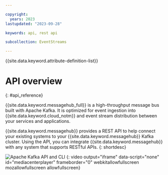 ```yaml
---

copyright:
  years: 2023
lastupdated: "2023-09-28"

keywords: api, rest api

subcollection: EventStreams

---
```


{{site.data.keyword.attribute-definition-list}}

# API overview
{: #api_reference}

{{site.data.keyword.messagehub_full}} is a high-throughput message bus built with Apache Kafka. It is optimized for event ingestion into {{site.data.keyword.cloud_notm}} 
and event stream distribution between your services and applications.

{{site.data.keyword.messagehub}} provides a REST API to help connect your existing systems to your {{site.data.keyword.messagehub}} Kafka cluster. Using the API, you can 
integrate {{site.data.keyword.messagehub}} with any system that supports RESTful APIs.
{: shortdesc}

![Apache Kafka API and CLI](https://www.kaltura.com/p/1773841/sp/177384100/embedIframeJs/uiconf_id/27941801/partner_id/1773841?iframeembed=true&entry_id=1_18293q1v)
{: video output="iframe" data-script="none" id="mediacenterplayer" frameborder="0" webkitallowfullscreen mozallowfullscreen allowfullscreen}
